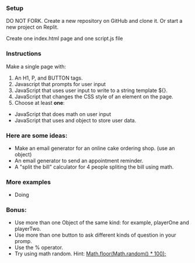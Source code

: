 ### Setup

DO NOT FORK. Create a new repository on GitHub and clone it. Or start a new project on Replit.

Create one index.html page and one script.js file

### Instructions

Make a single page with:

1. An H1, P, and BUTTON tags.
2. Javascript that prompts for user input
3. JavaScript that uses user input to write to a string template ${}.
4. JavaScript that changes the CSS style of an element on the page.
5. Choose at least **one**:
  * JavaScript that does math on user input
  * JavaScript that uses and object to store user data.


### Here are some ideas:

* Make an email generator for an online cake ordering shop. (use an object)
* An email generator to send an appointment reminder.
* A "split the bill" calculator for 4 people spliting the bill using math.

### More examples

* Doing 


### Bonus:

* Use more than one Object of the same kind: for example, playerOne and playerTwo.
* Use more than one button to ask different kinds of question in your promp.
* Use the % operator.
* Try using math random. Hint: [Math.floor(Math.random() * 100);](https://developer.mozilla.org/en-US/docs/Web/JavaScript/Reference/Global_Objects/Math/random)